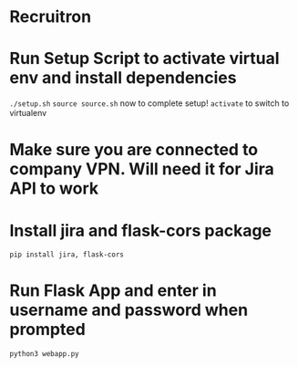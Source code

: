 # Recruitron


# Run Setup Script to activate virtual env and install dependencies
`./setup.sh`
`source source.sh` now to complete setup!
`activate` to switch to virtualenv

# Make sure you are connected to company VPN. Will need it for Jira API to work

# Install jira and flask-cors package
`pip install jira, flask-cors`
# Run Flask App and enter in username and password when prompted
`python3 webapp.py`

